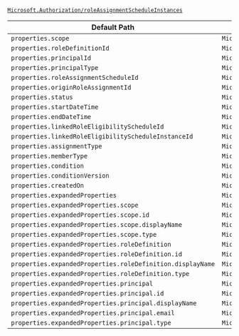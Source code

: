 [`Microsoft.Authorization/roleAssignmentScheduleInstances`](https://docs.microsoft.com/en-us/azure/templates/microsoft.authorization/roleassignmentscheduleinstances)

| Default Path | Alias |
|---|---|
| `properties.scope` | `Microsoft.Authorization/roleAssignmentScheduleInstances/scope` |
| `properties.roleDefinitionId` | `Microsoft.Authorization/roleAssignmentScheduleInstances/roleDefinitionId` |
| `properties.principalId` | `Microsoft.Authorization/roleAssignmentScheduleInstances/principalId` |
| `properties.principalType` | `Microsoft.Authorization/roleAssignmentScheduleInstances/principalType` |
| `properties.roleAssignmentScheduleId` | `Microsoft.Authorization/roleAssignmentScheduleInstances/roleAssignmentScheduleId` |
| `properties.originRoleAssignmentId` | `Microsoft.Authorization/roleAssignmentScheduleInstances/originRoleAssignmentId` |
| `properties.status` | `Microsoft.Authorization/roleAssignmentScheduleInstances/status` |
| `properties.startDateTime` | `Microsoft.Authorization/roleAssignmentScheduleInstances/startDateTime` |
| `properties.endDateTime` | `Microsoft.Authorization/roleAssignmentScheduleInstances/endDateTime` |
| `properties.linkedRoleEligibilityScheduleId` | `Microsoft.Authorization/roleAssignmentScheduleInstances/linkedRoleEligibilityScheduleId` |
| `properties.linkedRoleEligibilityScheduleInstanceId` | `Microsoft.Authorization/roleAssignmentScheduleInstances/linkedRoleEligibilityScheduleInstanceId` |
| `properties.assignmentType` | `Microsoft.Authorization/roleAssignmentScheduleInstances/assignmentType` |
| `properties.memberType` | `Microsoft.Authorization/roleAssignmentScheduleInstances/memberType` |
| `properties.condition` | `Microsoft.Authorization/roleAssignmentScheduleInstances/condition` |
| `properties.conditionVersion` | `Microsoft.Authorization/roleAssignmentScheduleInstances/conditionVersion` |
| `properties.createdOn` | `Microsoft.Authorization/roleAssignmentScheduleInstances/createdOn` |
| `properties.expandedProperties` | `Microsoft.Authorization/roleAssignmentScheduleInstances/expandedProperties` |
| `properties.expandedProperties.scope` | `Microsoft.Authorization/roleAssignmentScheduleInstances/expandedProperties.scope` |
| `properties.expandedProperties.scope.id` | `Microsoft.Authorization/roleAssignmentScheduleInstances/expandedProperties.scope.id` |
| `properties.expandedProperties.scope.displayName` | `Microsoft.Authorization/roleAssignmentScheduleInstances/expandedProperties.scope.displayName` |
| `properties.expandedProperties.scope.type` | `Microsoft.Authorization/roleAssignmentScheduleInstances/expandedProperties.scope.type` |
| `properties.expandedProperties.roleDefinition` | `Microsoft.Authorization/roleAssignmentScheduleInstances/expandedProperties.roleDefinition` |
| `properties.expandedProperties.roleDefinition.id` | `Microsoft.Authorization/roleAssignmentScheduleInstances/expandedProperties.roleDefinition.id` |
| `properties.expandedProperties.roleDefinition.displayName` | `Microsoft.Authorization/roleAssignmentScheduleInstances/expandedProperties.roleDefinition.displayName` |
| `properties.expandedProperties.roleDefinition.type` | `Microsoft.Authorization/roleAssignmentScheduleInstances/expandedProperties.roleDefinition.type` |
| `properties.expandedProperties.principal` | `Microsoft.Authorization/roleAssignmentScheduleInstances/expandedProperties.principal` |
| `properties.expandedProperties.principal.id` | `Microsoft.Authorization/roleAssignmentScheduleInstances/expandedProperties.principal.id` |
| `properties.expandedProperties.principal.displayName` | `Microsoft.Authorization/roleAssignmentScheduleInstances/expandedProperties.principal.displayName` |
| `properties.expandedProperties.principal.email` | `Microsoft.Authorization/roleAssignmentScheduleInstances/expandedProperties.principal.email` |
| `properties.expandedProperties.principal.type` | `Microsoft.Authorization/roleAssignmentScheduleInstances/expandedProperties.principal.type` |


